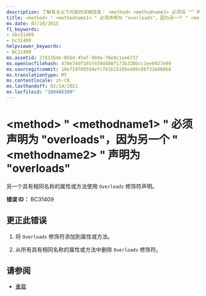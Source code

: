```yaml
---
description: 了解有关以下内容的详细信息： <method> <methodname1> 必须将 "" 声明为 "overloads"，因为另一个 " <methodname2> " 声明为 "overloads"
title: <method> " <methodname1> " 必须声明为 "overloads"，因为另一个 " <methodname2> " 声明为 "overloads"
ms.date: 07/20/2015
f1_keywords:
- vbc31409
- bc31409
helpviewer_keywords:
- BC31409
ms.assetid: 27813b4e-056d-45af-969e-76e8c1ee6737
ms.openlocfilehash: 470e74df165f439d408f173b330bcc1ee0927e99
ms.sourcegitcommit: 10e719780594efc781b15295e499c66f316068b8
ms.translationtype: MT
ms.contentlocale: zh-CN
ms.lasthandoff: 02/14/2021
ms.locfileid: "100486389"
---
```

# <a name="method-methodname1-must-be-declared-overloads-because-another-methodname2-is-declared-overloads"></a>\<method> " \<methodname1> " 必须声明为 "overloads"，因为另一个 " \<methodname2> " 声明为 "overloads"

另一个具有相同名称的属性或方法使用 `Overloads` 修饰符声明。  
  
 **错误 ID：** BC31409  
  
## <a name="to-correct-this-error"></a>更正此错误  
  
1. 将 `Overloads` 修饰符添加到属性或方法。  
  
2. 从所有具有相同名称的属性或方法中删除 `Overloads` 修饰符。  
  
## <a name="see-also"></a>请参阅

- [重载](../language-reference/modifiers/overloads.md)
